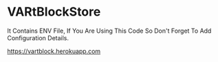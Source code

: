 # VARtBlockStore

It Contains ENV File, If You Are Using This Code So Don't Forget To Add Configuration Details.

https://vartblock.herokuapp.com 
